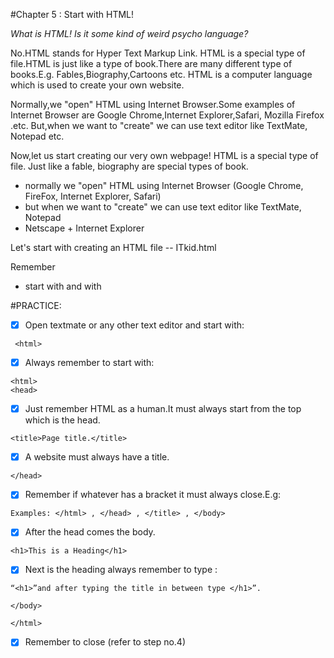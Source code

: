 #Chapter 5 : Start with HTML!

_What is HTML! Is it some kind of weird psycho language?_
 
No.HTML stands for Hyper Text Markup Link.
HTML is a special type of file.HTML is just like a type of book.There are many different type of books.E.g. Fables,Biography,Cartoons etc.
HTML is a computer language which is used to create your own website. 

Normally,we "open" HTML using Internet Browser.Some examples of Internet Browser are Google Chrome,Internet Explorer,Safari, Mozilla Firefox .etc.
But,when we want to "create" we can use text editor like TextMate, Notepad etc.

Now,let us start creating our very own webpage!
HTML is a special type of file. Just like a fable, biography are special types of book.

- normally we "open" HTML using Internet Browser (Google Chrome, FireFox, Internet Explorer, Safari)
- but when we want to "create" we can use text editor like TextMate, Notepad
- Netscape + Internet Explorer

Let's start with creating an HTML file -- ITkid.html

Remember

- start with <html> and with </html>


#PRACTICE:

- [x] Open textmate or any other text editor and start with:

```
 <html>

```
- [x] Always remember to start with:

```
<html>
<head>

```
- [x] Just remember HTML as a human.It must always start from the top which is the head.

```
<title>Page title.</title>

```
- [x] A website must always have a title.

```
</head>

```
- [x] Remember if whatever has a bracket it must always close.E.g:

```
Examples: </html> , </head> , </title> , </body>

```
- [x] After the head comes the body.

```
<h1>This is a Heading</h1>

```
- [x] Next is the heading always remember to type :

```
“<h1>”and after typing the title in between type </h1>”.

</body>

</html>

```
- [x] Remember to close (refer to step no.4)


